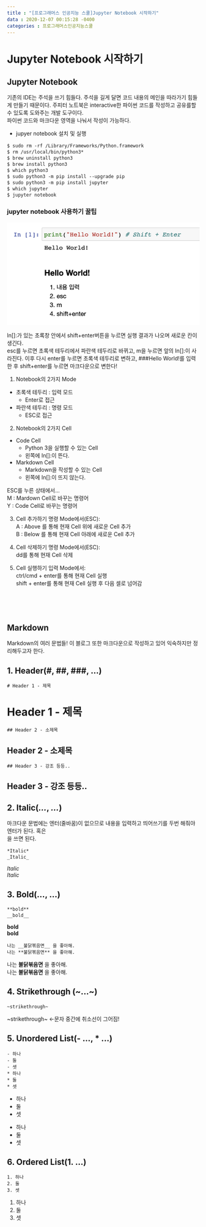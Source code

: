 ```yaml
---
title : "[프로그래머스 인공지능 스쿨]Jupyter Notebook 시작하기"
data : 2020-12-07 00:15:28 -0400
categories : 프로그래머스인공지능스쿨
---
```

# Jupyter Notebook 시작하기
## Jupyter Notebook
기존의 IDE는 주석을 쓰기 힘들다. 주석을 길게 달면 코드 내용의 메인을 따라가기 힘들게 만들기 때문이다. 주피터 노트북은 interactive한 파이썬 코드를 작성하고 공유를할 수 있도록 도와주는 개발 도구이다. <br>
파이썬 코드와 마크다운 영역을 나눠서 작성이 가능하다.<br>
- jupyer notebook 설치 및 실행
```
$ sudo rm -rf /Library/Frameworks/Python.framework
$ rm /usr/local/bin/python3*
$ brew uninstall python3
$ brew install python3
$ which python3
$ sudo python3 -m pip install --upgrade pip
$ sudo python3 -m pip install jupyter
$ which jupyter
$ jupyter notebook
```

### jupyter notebook 사용하기 꿀팁

![Alt Text](/assets/images/20201207/1.png)  

ln[]:가 있는 초록창 안에서 shift+enter버튼을 누르면 실행 결과가 나오며 새로운 칸이 생긴다.<br>
esc를 누르면 초록색 테두리에서 파란색 테두리로 바뀌고, m을 누르면 앞의 In[]:이 사라진다. 이후 다시 enter를 누르면 초록색 테두리로 변하고, ###Hello World!를 입력한 후 shift+enter를 누르면 마크다운으로 변한다! <br>
1. Notebook의 2가지 Mode
- 초록색 테두리 : 입력 모드
    - Enter로 접근
- 파란색 테두리 : 명령 모드
    - ESC로 접근

2. Notebook의 2가지 Cell
- Code Cell
    - Python 3을 실행할 수 있는 Cell
    - 왼쪽에 In[]:이 뜬다.
- Markdown Cell
    - Markdown을 작성할 수 있는 Cell
    - 왼쪽에 In[]:이 뜨지 않는다.

ESC를 누른 상태에서...<br>
M : Mardown Cell로 바꾸는 명령어<br>
Y : Code Cell로 바꾸는 명령어<br>

3. Cell 추가하기
명령 Mode에서(ESC):<br>
A : Above 를 통해 현재 Cell 위에 새로운 Cell 추가 <br>
B : Below 를 통해 현재 Cell 아래에 새로운 Cell 추가 <br>

4. Cell 삭제하기
명령 Mode에서(ESC):<br>
dd를 통해 현재 Cell 삭제 <br>

5. Cell 실행하기
입력 Mode에서:<br>
ctrl/cmd + enter를 통해 현재 Cell 실행<br>
shift + enter를 통해 현재 Cell 실행 후 다음 셀로 넘어감<br>

<br>
<br>
<br>

## Markdown
Markdown의 여러 문법들! 이 블로그 또한 마크다운으로 작성하고 있어 익숙하지만 정리해두고자 한다.<br>

## 1. Header(#, ##, ###, ...)  

```
# Header 1 - 제목
```
# Header 1 - 제목

```
## Header 2 - 소제목
```
## Header 2 - 소제목

```
## Header 3 - 강조 등등..
```
## Header 3 - 강조 등등..


## 2. Italic(*...*, _..._)
마크다운 문법에는 엔터(줄바꿈)이 없으므로 내용을 입력하고 띄어쓰기를 두번 해줘야 엔터가 된다. 혹은 <br>을 쓰면 된다.
```
*Italic*  
_Italic_  
```
*Italic*  
_Italic_  


## 3. Bold(**...**, __...__)
```
**bold**  
__bold__
```
**bold**  
__bold__  
```
나는 __불닭볶음면__ 을 좋아해.
나는 **불닭볶음면** 을 좋아해.
```
나는 __불닭볶음면__ 을 좋아해.  
나는 **불닭볶음면** 을 좋아해.  


## 4. Strikethrough (~...~)
```
~strikethrough~  
```
~strikethrough~  <-문자 중간에 취소선이 그어짐!  

## 5. Unordered List(- ..., * ...)
```
- 하나
- 둘
- 셋
* 하나
* 둘
* 셋
```
- 하나
- 둘
- 셋
* 하나
* 둘
* 셋

## 6. Ordered List(1. ...)
```
1. 하나
2. 둘
3. 셋
```
1. 하나
2. 둘
3. 셋

